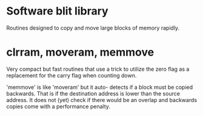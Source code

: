Software blit library
=====================

Routines designed to copy and move large
blocks of memory rapidly.

# clrram, moveram, memmove

Very compact but fast routines that use
a trick to utilize the zero flag as a
replacement for the carry flag when
counting down.

'memmove' is like 'moveram' but it auto-
detects if a block must be copied
backwards.  That is if the destination
address is lower than the source
address.  It does not (yet) check if
there would be an overlap and backwards
copies come with a performance penalty.
